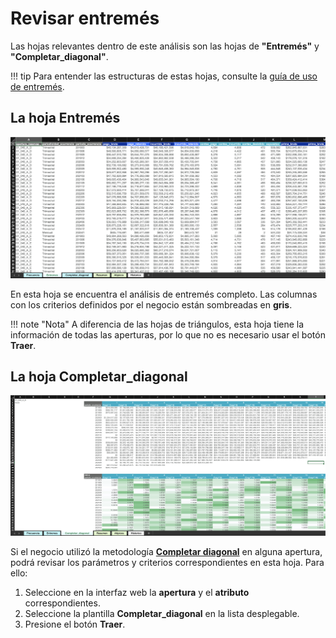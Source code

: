 # Revisar entremés

Las hojas relevantes dentro de este análisis son las hojas de **"Entremés"** y **"Completar_diagonal"**.

!!! tip
    Para entender las estructuras de estas hojas, consulte la [guía de uso de entremés](../uso/entremes.md).

## La hoja Entremés

![Hoja entremés](../assets/plantilla/entremes.png)

En esta hoja se encuentra el análisis de entremés completo. Las columnas con los criterios definidos por el negocio están sombreadas en **gris**.

!!! note "Nota"
    A diferencia de las hojas de triángulos, esta hoja tiene la información de todas las aperturas, por lo que no es necesario usar el botón **Traer**.

## La hoja Completar_diagonal

![Hoja completar diagonal](../assets/plantilla/completar_diagonal.png)

Si el negocio utilizó la metodología [**Completar diagonal**](../uso/entremes.md#1-completar-diagonal-violeta) en alguna apertura, podrá revisar los parámetros y criterios correspondientes en esta hoja. Para ello:

1. Seleccione en la interfaz web la **apertura** y el **atributo** correspondientes.
2. Seleccione la plantilla **Completar_diagonal** en la lista desplegable.
3. Presione el botón **Traer**.
